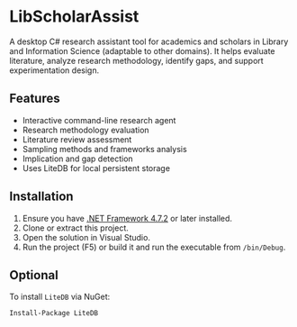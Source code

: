 # LibScholarAssist

A desktop C# research assistant tool for academics and scholars in Library and Information Science (adaptable to other domains). It helps evaluate literature, analyze research methodology, identify gaps, and support experimentation design.

## Features
- Interactive command-line research agent
- Research methodology evaluation
- Literature review assessment
- Sampling methods and frameworks analysis
- Implication and gap detection
- Uses LiteDB for local persistent storage

## Installation

1. Ensure you have [.NET Framework 4.7.2](https://dotnet.microsoft.com) or later installed.
2. Clone or extract this project.
3. Open the solution in Visual Studio.
4. Run the project (F5) or build it and run the executable from `/bin/Debug`.

## Optional

To install `LiteDB` via NuGet:
```
Install-Package LiteDB
```
